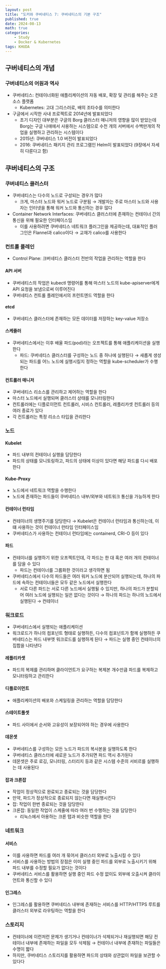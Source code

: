 ```yaml
---
layout: post
title: "도커와 쿠버네티스 7: 쿠버네티스의 기본 구조"
published: true
date: 2024-08-13
math: true
categories: 
    - Study
    - Docker & Kubernetes
tags: KHUDA
---
```


## 구버네티스의 개념
### 구버네티스의 어원과 역사
- 쿠버네티스: 컨테이너화된 애플리케이션의 자동 배포, 확장 및 관리를 해주는 오픈소스 플랫폼
	- Kubernetes: 고대 그리스러로, 배의 조타수를 의미한다
- 구글에서 시작한 사내 프로젝트로 2014년에 발표되었다
	- 초기 디자인 대부분은 구글의 Borg 클러스터 매니저의 영향을 많이 받았는데 Borg는 구글 나애에서 사용하는 시스템으로 수천 개의 서버에서 수백만개의 작업을 실행하고 관리하는 시스템이다
	- 2015년: 쿠버네티스 1.0 버전이 발표되었다
	- 2016: 쿠버네티스 패키지 관리 프로그램인 Helm이 발표되었다 (9장에서 자세히 다룬다고 함)
## 쿠버네티스의 구조
### 쿠버네티스 클러스터
- 쿠버네티스는 다수의 노드로 구성되는 경우가 많다
	- 크게, 마스터 노드와 워커 노드로 구분됨 → 개발자는 주로 마스터 노드와 사용자는 인터넷을 통해 워커 노드와 통신하는 경우 많다
- Container Network Interfaces: 쿠버네티스 클러스터에 존재하는 컨테이너 간의 통신을 위해 필요한 인터페이스임
	- 이를 사용하려면 쿠버네티스 네트워크 플러그인을 제공하는데, 대표적인 플러그인은 Flannel과 calico이다 → 교재가 calico를 사용한다

### 컨트롤 플레인
- Control Plane: 크버네티스 클러스터 전반의 작업을 관리하는 역할을 한다
#### API 서버
- 쿠버네티스의 작업은 kubectl 명령어를 통해 마스터 노드의 kube-apiserver에게 API 요청을 보냄으로써 이루어진다
- 쿠버네티스 컨트롤 플레인에서의 프런트엔드 역할을 한다

#### etcd 
- 쿠버네티스 클러스터에 존재하는 모든 데이터를 저장하는 key-value 저장소

#### 스케줄러
- 쿠버네티스에서는 이후 배울 파드(pod)라는 오프젝트를 통해 애플리케이션을 실행한다
	- 파드: 쿠버네티스 클러스터를 구성하는 노드 중 하나에 실행된다 → 새롭게 생성되는 파드를 어느 노드에 실행시킬지 정하는 역할을 kube-scheduler가 수행한다

#### 컨트롤러 매니저
- 쿠버네티스 리소스를 관리하고 제어하는 역할을 한다
- 마스터 노드에서 실행되며 클러스터 상태를 모니터링한다
- 컨트롤러에는 디플로이먼트 컨트롤러, 시비스 컨트롤러, 레플리카셋 컨트롤러 등의 여러 종료가 있다
- 각 컨트롤러는 특정 리소스 타입을 관리한다

### 노드
#### Kubelet
- 파드 내부의 컨테이너 실행을 담당한다
- 파드의 상태를 모니토링하고, 파드의 상태에 이상이 있다면 해당 파드를 다시 배포한다

#### Kube-Proxy
- 노드에서 네트워크 역할을 수행한다
- 노드에 존재하는 파드들이 쿠버네티스 내부/외부와 네트워크 통신을 가능하게 한다

#### 컨테이너 런타임
- 컨테이너의 생명주기를 담당한다 → Kubelet은 컨테이너 런타임과 통신하는데, 이떄 사용하는 것이 컨테이너 런타임 인터페이스임
- 쿠버네티스가 사용하는 컨테이너 런타임에는 containerd, CRI-O 등이 있다

#### 파드
- 컨테이너를 실행하기 위한 오프젝트인데, 각 파드는 한 대 혹은 여러 개의 컨테이너를 담을 수 있다
	- 파드는 컨테이너를 그룹화한 것이라고 생각하면 됨
- 쿠버네티스에서 다수의 파드들은 여러 워커 노드에 분산되어 실행되는데, 하나의 파드에 속하는 컨테이너들은 모두 같은 노드에서 실행한다
	- 서로 다른 파드는 서로 다른 노드에서 실행될 수 있지만, 하나의 파드가 분할되어 여러 노드에 실행되는 일은 없다는 것이다 → 하나의 파드는 하나의 노드에서 실행된다 → 컨테이너

### 워크로드
- 쿠버네티스에서 실행되는 애플리케이션
- 워크로드가 하나의 컴포넌트 형태로 실행하든, 다수의 컴포넌트가 함께 실행하든 쿠버네티스는 파드 내부엣 워크로드를 실행하게 된다 → 파드는 실행 중인 컨테이너의 집합을 나타낸다

#### 레플리카셋
- 파드의 복제를 관리하며 클라이언트가 요구하는 복제본 개수만큼 파드를 복제하고 모니터링하고 관리한다

#### 디플로이먼트
- 애플리케이션의 배포와 스케일링을 관리하는 역할을 담당한다

#### 스테이트풀셋
- 파드 사이에서 순서와 고유성이 보장되어야 하는 경우에 사용한다

#### 데몬셋
- 쿠버네티스를 구성하는 모든 노드가 파드의 복사본을 실행하도록 한다
- 쿠버네티스 클러스터에 새로운 노드가 추가되면 파드 역시 추가된다
- 데몬셋은 주로 로깅, 모니터링, 스터리지 등과 같은 시스템 수준의 서비르를 실행하는 데 사용된다

#### 잡과 크론잡
- 작업이 정상적으로 완료되고 종료되는 것을 담당한다
- 만약, 파드가 정상적으로 종료되지 않는다면 재실행시킨다
- 잡: 작업이 한번 종료되는 것을 담당한다
- 크론잡: 동일한 작업이 스케줄에 따라 여러 번 수행하는 것을 담당한다 
	- 리눅스에서 아용하는 크론 탭과 비슷한 역할을 한다

### 네트워크
#### 서비스
- 이를 사용하면 파드를 여러 개 묶어서 클러스터 외부로 노출시킬 수 있다
- 서비스를 사용하는 방법의 장점은 이미 실행 중인 파드를 외부로 노출시키기 위해 파드 내부를 수정할 필요가 없다는 것이다
- 쿠버네티스 서비스를 활용하면 실행 중인 파드 수정 없이도 외부에 오출시켜 클라이언트와 통신할 수 있다

#### 인그레스
- 인그레스를 활용하면 쿠버네티스 내부에 존재하는 서비스를 HTTP/HTTPS 루트를 클러스터 외부로 라우팅하는 역할을 한다

### 스토리지
- 컨테이너에 이런저런 문제가 생기거나 컨테이너가 삭제되거나 재실행되면 해당 컨테이너 내부에 존재하는 파일을 모두 삭제됨 → 컨테이너 내부에 존재하는 파일들은 수명이 짧다
- 하지만, 쿠버네티스 스토리지를 활용하면 파드의 상태와 상관없이 파일을 보관할 수 있다다
